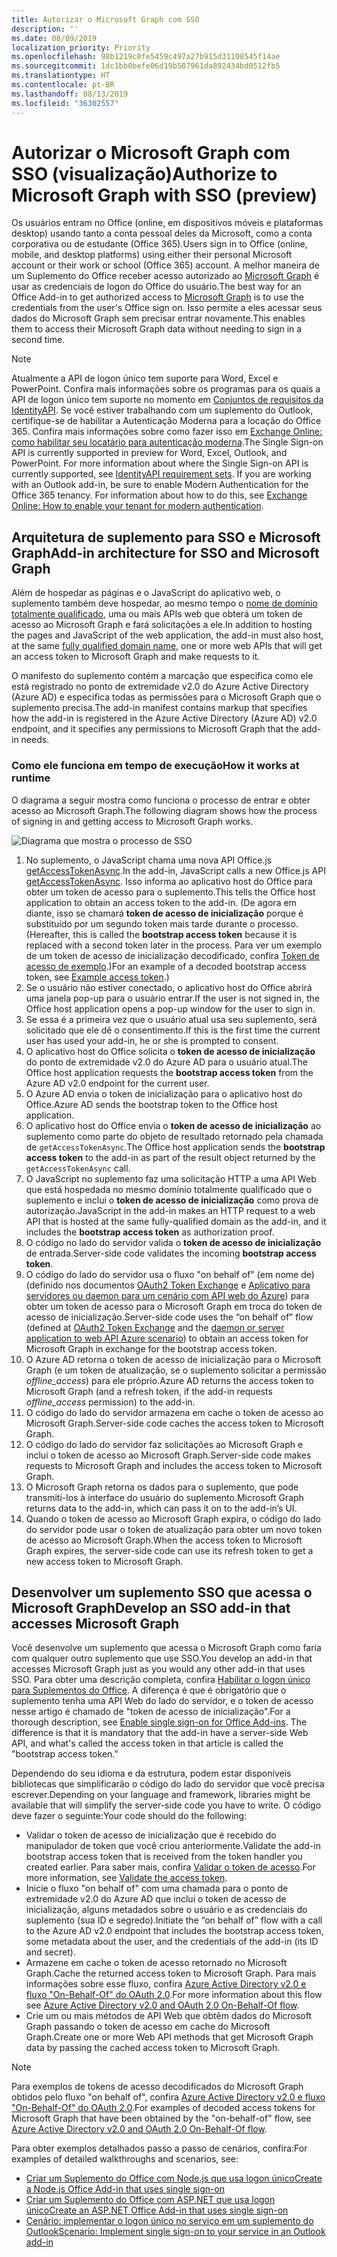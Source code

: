 ```yaml
---
title: Autorizar o Microsoft Graph com SSO
description: ''
ms.date: 08/09/2019
localization_priority: Priority
ms.openlocfilehash: 98b1219c0fe5459c497a27b915d31108545f14ae
ms.sourcegitcommit: 1dc1bb0befe06d19b587961da892434bd0512fb5
ms.translationtype: HT
ms.contentlocale: pt-BR
ms.lasthandoff: 08/13/2019
ms.locfileid: "36302557"
---
```

# <a name="authorize-to-microsoft-graph-with-sso-preview"></a><span data-ttu-id="79a33-102">Autorizar o Microsoft Graph com SSO (visualização)</span><span class="sxs-lookup"><span data-stu-id="79a33-102">Authorize to Microsoft Graph with SSO (preview)</span></span>

<span data-ttu-id="79a33-103">Os usuários entram no Office (online, em dispositivos móveis e plataformas desktop) usando tanto a conta pessoal deles da Microsoft, como a conta corporativa ou de estudante (Office 365).</span><span class="sxs-lookup"><span data-stu-id="79a33-103">Users sign in to Office (online, mobile, and desktop platforms) using either their personal Microsoft account or their work or school (Office 365) account.</span></span> <span data-ttu-id="79a33-104">A melhor maneira de um Suplemento do Office receber acesso autorizado ao [Microsoft Graph](https://developer.microsoft.com/graph/docs) é usar as credenciais de logon do Office do usuário.</span><span class="sxs-lookup"><span data-stu-id="79a33-104">The best way for an Office Add-in to get authorized access to [Microsoft Graph](https://developer.microsoft.com/graph/docs) is to use the credentials from the user's Office sign on.</span></span> <span data-ttu-id="79a33-105">Isso permite a eles acessar seus dados do Microsoft Graph sem precisar entrar novamente.</span><span class="sxs-lookup"><span data-stu-id="79a33-105">This enables them to access their Microsoft Graph data without needing to sign in a second time.</span></span> 

> [!NOTE]
> <span data-ttu-id="79a33-p102">Atualmente a API de logon único tem suporte para Word, Excel e PowerPoint. Confira mais informações sobre os programas para os quais a API de logon único tem suporte no momento em [Conjuntos de requisitos da IdentityAPI](/office/dev/add-ins/reference/requirement-sets/identity-api-requirement-sets). Se você estiver trabalhando com um suplemento do Outlook, certifique-se de habilitar a Autenticação Moderna para a locação do Office 365. Confira mais informações sobre como fazer isso em [Exchange Online: como habilitar seu locatário para autenticação moderna](https://social.technet.microsoft.com/wiki/contents/articles/32711.exchange-online-how-to-enable-your-tenant-for-modern-authentication.aspx).</span><span class="sxs-lookup"><span data-stu-id="79a33-p102">The Single Sign-on API is currently supported in preview for Word, Excel, Outlook, and PowerPoint. For more information about where the Single Sign-on API is currently supported, see [IdentityAPI requirement sets](/office/dev/add-ins/reference/requirement-sets/identity-api-requirement-sets). If you are working with an Outlook add-in, be sure to enable Modern Authentication for the Office 365 tenancy. For information about how to do this, see [Exchange Online: How to enable your tenant for modern authentication](https://social.technet.microsoft.com/wiki/contents/articles/32711.exchange-online-how-to-enable-your-tenant-for-modern-authentication.aspx).</span></span>

## <a name="add-in-architecture-for-sso-and-microsoft-graph"></a><span data-ttu-id="79a33-110">Arquitetura de suplemento para SSO e Microsoft Graph</span><span class="sxs-lookup"><span data-stu-id="79a33-110">Add-in architecture for SSO and Microsoft Graph</span></span>

<span data-ttu-id="79a33-111">Além de hospedar as páginas e o JavaScript do aplicativo web, o suplemento também deve hospedar, ao mesmo tempo o [nome de domínio totalmente qualificado](/windows/desktop/DNS/f-gly#_dns_fully_qualified_domain_name_fqdn__gly), uma ou mais APIs web que obterá um token de acesso ao Microsoft Graph e fará solicitações a ele.</span><span class="sxs-lookup"><span data-stu-id="79a33-111">In addition to hosting the pages and JavaScript of the web application, the add-in must also host, at the same [fully qualified domain name](/windows/desktop/DNS/f-gly#_dns_fully_qualified_domain_name_fqdn__gly), one or more web APIs that will get an access token to Microsoft Graph and make requests to it.</span></span>

<span data-ttu-id="79a33-112">O manifesto do suplemento contém a marcação que especifica como ele está registrado no ponto de extremidade v2.0 do Azure Active Directory (Azure AD) e especifica todas as permissões para o Microsoft Graph que o suplemento precisa.</span><span class="sxs-lookup"><span data-stu-id="79a33-112">The add-in manifest contains markup that specifies how the add-in is registered in the Azure Active Directory (Azure AD) v2.0 endpoint, and it specifies any permissions to Microsoft Graph that the add-in needs.</span></span>

### <a name="how-it-works-at-runtime"></a><span data-ttu-id="79a33-113">Como ele funciona em tempo de execução</span><span class="sxs-lookup"><span data-stu-id="79a33-113">How it works at runtime</span></span>

<span data-ttu-id="79a33-114">O diagrama a seguir mostra como funciona o processo de entrar e obter acesso ao Microsoft Graph.</span><span class="sxs-lookup"><span data-stu-id="79a33-114">The following diagram shows how the process of signing in and getting access to Microsoft Graph works.</span></span>

![Diagrama que mostra o processo de SSO](../images/sso-access-to-microsoft-graph.png)

1. <span data-ttu-id="79a33-116">No suplemento, o JavaScript chama uma nova API Office.js [getAccessTokenAsync](/office/dev/add-ins/develop/sso-in-office-add-ins#sso-api-reference).</span><span class="sxs-lookup"><span data-stu-id="79a33-116">In the add-in, JavaScript calls a new Office.js API [getAccessTokenAsync](/office/dev/add-ins/develop/sso-in-office-add-ins#sso-api-reference).</span></span> <span data-ttu-id="79a33-117">Isso informa ao aplicativo host do Office para obter um token de acesso para o suplemento.</span><span class="sxs-lookup"><span data-stu-id="79a33-117">This tells the Office host application to obtain an access token to the add-in.</span></span> <span data-ttu-id="79a33-118">(De agora em diante, isso se chamará **token de acesso de inicialização** porque é substituído por um segundo token mais tarde durante o processo.</span><span class="sxs-lookup"><span data-stu-id="79a33-118">(Hereafter, this is called the **bootstrap access token** because it is replaced with a second token later in the process.</span></span> <span data-ttu-id="79a33-119">Para ver um exemplo de um token de acesso de inicialização decodificado, confira [Token de acesso de exemplo](sso-in-office-add-ins.md#example-access-token).)</span><span class="sxs-lookup"><span data-stu-id="79a33-119">For an example of a decoded bootstrap access token, see [Example access token](sso-in-office-add-ins.md#example-access-token).)</span></span>
1. <span data-ttu-id="79a33-120">Se o usuário não estiver conectado, o aplicativo host do Office abrirá uma janela pop-up para o usuário entrar.</span><span class="sxs-lookup"><span data-stu-id="79a33-120">If the user is not signed in, the Office host application opens a pop-up window for the user to sign in.</span></span>
1. <span data-ttu-id="79a33-121">Se essa é a primeira vez que o usuário atual usa seu suplemento, será solicitado que ele dê o consentimento.</span><span class="sxs-lookup"><span data-stu-id="79a33-121">If this is the first time the current user has used your add-in, he or she is prompted to consent.</span></span>
1. <span data-ttu-id="79a33-122">O aplicativo host do Office solicita o **token de acesso de inicialização** do ponto de extremidade v2.0 do Azure AD para o usuário atual.</span><span class="sxs-lookup"><span data-stu-id="79a33-122">The Office host application requests the **bootstrap access token** from the Azure AD v2.0 endpoint for the current user.</span></span>
1. <span data-ttu-id="79a33-123">O Azure AD envia o token de inicialização para o aplicativo host do Office.</span><span class="sxs-lookup"><span data-stu-id="79a33-123">Azure AD sends the bootstrap token to the Office host application.</span></span>
1. <span data-ttu-id="79a33-124">O aplicativo host do Office envia o **token de acesso de inicialização** ao suplemento como parte do objeto de resultado retornado pela chamada de `getAccessTokenAsync`.</span><span class="sxs-lookup"><span data-stu-id="79a33-124">The Office host application sends the **bootstrap access token** to the add-in as part of the result object returned by the `getAccessTokenAsync` call.</span></span>
1. <span data-ttu-id="79a33-125">O JavaScript no suplemento faz uma solicitação HTTP a uma API Web que está hospedada no mesmo domínio totalmente qualificado que o suplemento e inclui o **token de acesso de inicialização** como prova de autorização.</span><span class="sxs-lookup"><span data-stu-id="79a33-125">JavaScript in the add-in makes an HTTP request to a web API that is hosted at the same fully-qualified domain as the add-in, and it includes the **bootstrap access token** as authorization proof.</span></span>  
1. <span data-ttu-id="79a33-126">O código no lado do servidor valida o **token de acesso de inicialização** de entrada.</span><span class="sxs-lookup"><span data-stu-id="79a33-126">Server-side code validates the incoming **bootstrap access token**.</span></span>
1. <span data-ttu-id="79a33-127">O código do lado do servidor usa o fluxo "on behalf of" (em nome de) (definido nos documentos [OAuth2 Token Exchange](https://tools.ietf.org/html/draft-ietf-oauth-token-exchange-02) e [Aplicativo para servidores ou daemon para um cenário com API web do Azure](/azure/active-directory/develop/active-directory-authentication-scenarios)) para obter um token de acesso para o Microsoft Graph em troca do token de acesso de inicialização.</span><span class="sxs-lookup"><span data-stu-id="79a33-127">Server-side code uses the “on behalf of” flow (defined at [OAuth2 Token Exchange](https://tools.ietf.org/html/draft-ietf-oauth-token-exchange-02) and the [daemon or server application to web API Azure scenario](/azure/active-directory/develop/active-directory-authentication-scenarios)) to obtain an access token for Microsoft Graph in exchange for the bootstrap access token.</span></span>
1. <span data-ttu-id="79a33-128">O Azure AD retorna o token de acesso de inicialização para o Microsoft Graph (e um token de atualização, se o suplemento solicitar a permissão *offline_access*) para ele próprio.</span><span class="sxs-lookup"><span data-stu-id="79a33-128">Azure AD returns the access token to Microsoft Graph (and a refresh token, if the add-in requests *offline_access* permission) to the add-in.</span></span>
1. <span data-ttu-id="79a33-129">O código do lado do servidor armazena em cache o token de acesso ao Microsoft Graph.</span><span class="sxs-lookup"><span data-stu-id="79a33-129">Server-side code caches the access token to Microsoft Graph.</span></span>
1. <span data-ttu-id="79a33-130">O código do lado do servidor faz solicitações ao Microsoft Graph e inclui o token de acesso ao Microsoft Graph.</span><span class="sxs-lookup"><span data-stu-id="79a33-130">Server-side code makes requests to Microsoft Graph and includes the access token to Microsoft Graph.</span></span>
1. <span data-ttu-id="79a33-131">O Microsoft Graph retorna os dados para o suplemento, que pode transmiti-los à interface do usuário do suplemento.</span><span class="sxs-lookup"><span data-stu-id="79a33-131">Microsoft Graph returns data to the add-in, which can pass it on to the add-in’s UI.</span></span>
1. <span data-ttu-id="79a33-132">Quando o token de acesso ao Microsoft Graph expira, o código do lado do servidor pode usar o token de atualização para obter um novo token de acesso ao Microsoft Graph.</span><span class="sxs-lookup"><span data-stu-id="79a33-132">When the access token to Microsoft Graph expires, the server-side code can use its refresh token to get a new access token to Microsoft Graph.</span></span>

## <a name="develop-an-sso-add-in-that-accesses-microsoft-graph"></a><span data-ttu-id="79a33-133">Desenvolver um suplemento SSO que acessa o Microsoft Graph</span><span class="sxs-lookup"><span data-stu-id="79a33-133">Develop an SSO add-in that accesses Microsoft Graph</span></span>

<span data-ttu-id="79a33-134">Você desenvolve um suplemento que acessa o Microsoft Graph como faria com qualquer outro suplemento que use SSO.</span><span class="sxs-lookup"><span data-stu-id="79a33-134">You develop an add-in that accesses Microsoft Graph just as you would any other add-in that uses SSO.</span></span> <span data-ttu-id="79a33-135">Para obter uma descrição completa, confira [Habilitar o logon único para Suplementos do Office](/office/dev/add-ins/develop/sso-in-office-add-ins). A diferença é que é obrigatório que o suplemento tenha uma API Web do lado do servidor, e o token de acesso nesse artigo é chamado de "token de acesso de inicialização".</span><span class="sxs-lookup"><span data-stu-id="79a33-135">For a thorough description, see [Enable single sign-on for Office Add-ins](/office/dev/add-ins/develop/sso-in-office-add-ins). The difference is that it is mandatory that the add-in have a server-side Web API, and what's called the access token in that article is called the "bootstrap access token."</span></span> 

<span data-ttu-id="79a33-136">Dependendo do seu idioma e da estrutura, podem estar disponíveis bibliotecas que simplificarão o código do lado do servidor que você precisa escrever.</span><span class="sxs-lookup"><span data-stu-id="79a33-136">Depending on your language and framework, libraries might be available that will simplify the server-side code you have to write.</span></span> <span data-ttu-id="79a33-137">O código deve fazer o seguinte:</span><span class="sxs-lookup"><span data-stu-id="79a33-137">Your code should do the following:</span></span>

* <span data-ttu-id="79a33-138">Validar o token de acesso de inicialização que é recebido do manipulador de token que você criou anteriormente.</span><span class="sxs-lookup"><span data-stu-id="79a33-138">Validate the add-in bootstrap access token that is received from the token handler you created earlier.</span></span> <span data-ttu-id="79a33-139">Para saber mais, confira [Validar o token de acesso](sso-in-office-add-ins.md#validate-the-access-token).</span><span class="sxs-lookup"><span data-stu-id="79a33-139">For more information, see [Validate the access token](sso-in-office-add-ins.md#validate-the-access-token).</span></span> 
* <span data-ttu-id="79a33-140">Inicie o fluxo "on behalf of" com uma chamada para o ponto de extremidade v2.0 do Azure AD que inclui o token de acesso de inicialização, alguns metadados sobre o usuário e as credenciais do suplemento (sua ID e segredo).</span><span class="sxs-lookup"><span data-stu-id="79a33-140">Initiate the “on behalf of” flow with a call to the Azure AD v2.0 endpoint that includes the bootstrap access token, some metadata about the user, and the credentials of the add-in (its ID and secret).</span></span>
* <span data-ttu-id="79a33-141">Armazene em cache o token de acesso retornado no Microsoft Graph.</span><span class="sxs-lookup"><span data-stu-id="79a33-141">Cache the returned access token to Microsoft Graph.</span></span> <span data-ttu-id="79a33-142">Para mais informações sobre esse fluxo, confira [Azure Active Directory v2.0 e fluxo "On-Behalf-Of" do OAuth 2.0](/azure/active-directory/develop/active-directory-v2-protocols-oauth-on-behalf-of).</span><span class="sxs-lookup"><span data-stu-id="79a33-142">For more information about this flow see [Azure Active Directory v2.0 and OAuth 2.0 On-Behalf-Of flow](/azure/active-directory/develop/active-directory-v2-protocols-oauth-on-behalf-of).</span></span>
* <span data-ttu-id="79a33-143">Crie um ou mais métodos de API Web que obtêm dados do Microsoft Graph passando o token de acesso em cache do Microsoft Graph.</span><span class="sxs-lookup"><span data-stu-id="79a33-143">Create one or more Web API methods that get Microsoft Graph data by passing the cached access token to Microsoft Graph.</span></span>

> [!NOTE]
> <span data-ttu-id="79a33-144">Para exemplos de tokens de acesso decodificados do Microsoft Graph obtidos pelo fluxo "on behalf of", confira [Azure Active Directory v2.0 e fluxo "On-Behalf-Of" do OAuth 2.0](/azure/active-directory/develop/active-directory-v2-protocols-oauth-on-behalf-of).</span><span class="sxs-lookup"><span data-stu-id="79a33-144">For examples of decoded access tokens for Microsoft Graph that have been obtained by the "on-behalf-of" flow, see [Azure Active Directory v2.0 and OAuth 2.0 On-Behalf-Of flow](/azure/active-directory/develop/active-directory-v2-protocols-oauth-on-behalf-of).</span></span>

<span data-ttu-id="79a33-145">Para obter exemplos detalhados passo a passo de cenários, confira:</span><span class="sxs-lookup"><span data-stu-id="79a33-145">For examples of detailed walkthroughs and scenarios, see:</span></span>

* [<span data-ttu-id="79a33-146">Criar um Suplemento do Office com Node.js que usa logon único</span><span class="sxs-lookup"><span data-stu-id="79a33-146">Create a Node.js Office Add-in that uses single sign-on</span></span>](create-sso-office-add-ins-nodejs.md)
* [<span data-ttu-id="79a33-147">Criar um Suplemento do Office com ASP.NET que usa logon único</span><span class="sxs-lookup"><span data-stu-id="79a33-147">Create an ASP.NET Office Add-in that uses single sign-on</span></span>](create-sso-office-add-ins-aspnet.md)
* [<span data-ttu-id="79a33-148">Cenário: implementar o logon único no serviço em um suplemento do Outlook</span><span class="sxs-lookup"><span data-stu-id="79a33-148">Scenario: Implement single sign-on to your service in an Outlook add-in</span></span>](/outlook/add-ins/implement-sso-in-outlook-add-in)
